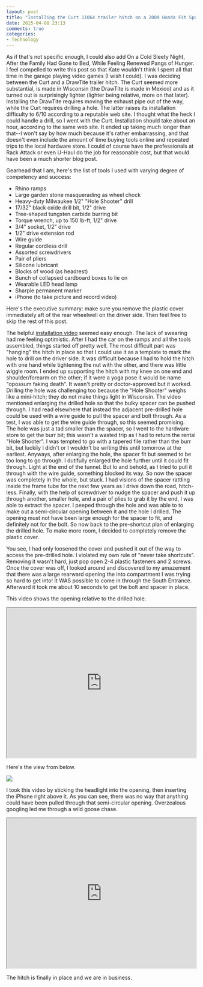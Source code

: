 ```yaml
---
layout: post
title: "Installing the Curt 11064 trailer hitch on a 2009 Honda Fit Sport"
date: 2015-04-08 23:13
comments: true
categories:
- Technology
---
```

As if that's not specific enough, I could also add On a Cold Sleety Night, After the Family Had Gone to Bed, While Feeling Renewed Pangs of Hunger.  I feel compelled to write this post so that Kate wouldn't think I spent all that time in the garage playing video games (I wish I could).  I was deciding between the Curt and a DrawTite trailer hitch.  The Curt seemed more substantial, is made in Wisconsin (the DrawTite is made in Mexico) and as it turned out is surprisingly lighter (lighter being relative, more on that later).  Installing the DrawTite requires moving the exhaust pipe out of the way, while the Curt requires drilling a hole.  The latter raises its installation difficulty to 6/10 according to a reputable web site.  I thought what the heck I could handle a drill, so I went with the Curt.  Installation should take about an hour, according to the same web site.  It ended up taking much longer than that--I won't say by how much because it's rather embarrassing, and that doesn't even include the amount of time buying tools online and repeated trips to the local hardware store.  I could of course have the professionals at Rack Attack or even U-Haul do the job for reasonable cost, but that would have been a much shorter blog post.

Gearhead that I am, here's the list of tools I used with varying degree of competency and success:

* Rhino ramps
* Large garden stone masquerading as wheel chock
* Heavy-duty Milwaukee 1/2" "Hole Shooter" drill
* 17/32" black oxide drill bit, 1/2" drive
* Tree-shaped tungsten carbide burring bit
* Torque wrench, up to 150 lb-ft, 1/2" drive
* 3/4" socket, 1/2" drive
* 1/2" drive extension rod
* Wire guide
* Regular cordless drill
* Assorted screwdrivers
* Pair of pliers
* Silicone lubricant
* Blocks of wood (as headrest)
* Bunch of collapsed cardboard boxes to lie on
* Wearable LED head lamp
* Sharpie permanent marker
* iPhone (to take picture and record video)

Here's the executive summary: make sure you remove the plastic cover immediately aft of the rear wheelwell on the driver side.  Then feel free to skip the rest of this post.

The helpful [installation video](https://www.etrailer.com/tv-install-trailer-hitch-2012-honda-fit-11064.aspx) seemed easy enough.  The lack of swearing had me feeling optimistic.  After I had the car on the ramps and all the tools assembled, things started off pretty well.  The most difficult part was "hanging" the hitch in place so that I could use it as a template to mark the hole to drill on the driver side.  It was difficult because I had to hold the hitch with one hand while tightening the nut with the other, and there was little wiggle room.  I ended up supporting the hitch with my knee on one end and shoulder/forearm on the other; if it were a yoga pose it would be name "opossum faking death".  It wasn't pretty or doctor-approved but it worked.  Drilling the hole was challenging too because the "Hole Shooter" weighs like a mini-hitch; they do not make things light in Wisconsin.  The video mentioned enlarging the drilled hole so that the bulky spacer can be pushed through.  I had read elsewhere that instead the adjacent pre-drilled hole could be used with a wire guide to pull the spacer and bolt through.  As a test, I was able to get the wire guide through, so this seemed promising.  The hole was just a tad smaller than the spacer, so I went to the hardware store to get the burr bit; this wasn't a wasted trip as I had to return the rental "Hole Shooter".  I was tempted to go with a tapered file rather than the burr bit, but luckily I didn't or I wouldn't be writing this until tomorrow at the earliest.  Anyways, after enlarging the hole, the spacer fit but seemed to be too long to go through.  I dutifully enlarged the hole further until it could fit through.  Light at the end of the tunnel.  But lo and behold, as I tried to pull it through with the wire guide, something blocked its way.  So now the spacer was completely in the whole, but stuck.  I had visions of the spacer rattling inside the frame tube for the next few years as I drive down the road, hitch-less.  Finally, with the help of screwdriver to nudge the spacer and push it up through another, smaller hole, and a pair of plies to grab it by the end, I was able to extract the spacer.  I peeped through the hole and was able to to make out a semi-circular opening between it and the hole I drilled.  The opening must not have been large enough for the spacer to fit, and definitely not for the bolt.  So now back to the pre-shortcut plan of enlarging the drilled hole.  To make more room, I decided to completely remove the plastic cover.

You see, I had only loosened the cover and pushed it out of the way to access the pre-drilled hole.  I violated my own rule of "never take shortcuts".  Removing it wasn't hard, just pop open 2-4 plastic fasteners and 2 screws.  Once the cover was off, I looked around and discovered to my amazement that there was a large rearward opening the into compartment I was trying so hard to get into!  It WAS possible to come in through the South Entrance.  Afterward it took me about 10 seconds to get the bolt and spacer in place.

This video shows the opening relative to the drilled hole.

<iframe src="http://www.youtube.com/embed/AFs9emotQQg?modestbranding=1" allowfullscreen="true" height="400px" width="100%"></iframe>

Here's the view from below.

![](http://yentran.isamonkey.org/gallery/curt-hitch/curt-hitch-access.jpg)

I took this video by sticking the headlight into the opening, then inserting the iPhone right above it.  As you can see, there was no way that anything could have been pulled through that semi-circular opening.  Overzealous googling led me through a wild goose chase.

<iframe src="http://www.youtube.com/embed/XC3CNcJDP1U?modestbranding=1" allowfullscreen="true" height="400px" width="100%"></iframe>


The hitch is finally in place and we are in business.